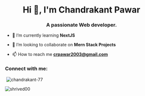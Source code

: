 <h1 align="center">Hi 👋, I'm Chandrakant Pawar</h1>
<h3 align="center">A passionate Web developer.</h3>

- 🌱 I’m currently learning **NextJS**

- 👯 I’m looking to collaborate on **Mern Stack Projects**

- 📫 How to reach me **crpawar2003@gmail.com**

<h3 align="left">Connect with me:</h3>
<p align="left">
</p>

<p>&nbsp;<img align="center" src="https://github-readme-stats.vercel.app/api?username=chandrakant-77&show_icons=true&locale=en" alt="chandrakant-77" /></p>

<p><img align="center" src="https://github-readme-streak-stats.herokuapp.com/?user=chandrakant-77&" alt="shrived00" /></p>
